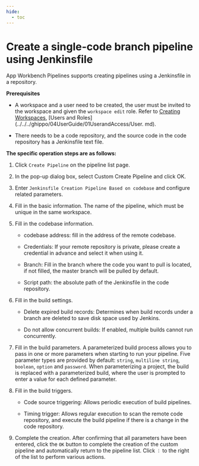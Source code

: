 ```yaml
---
hide:
  - toc
---
```


# Create a single-code branch pipeline using Jenkinsfile

App Workbench Pipelines supports creating pipelines using a Jenkinsfile in a repository.

**Prerequisites**

- A workspace and a user need to be created, the user must be invited to the workspace and given the `workspace edit` role.
  Refer to [Creating Workspaces](../../../ghippo/user-guide/workspace/Workspaces.md), [Users and Roles](../../../ghippo/04UserGuide/01UserandAccess/User. md).

- There needs to be a code repository, and the source code in the code repository has a Jenkinsfile text file.

**The specific operation steps are as follows:**

1. Click `Create Pipeline` on the pipeline list page.

    

2. In the pop-up dialog box, select Custom Create Pipeline and click OK.

    

3. Enter `Jenkinsfile Creation Pipeline Based on codebase` and configure related parameters.

    

4. Fill in the basic information. The name of the pipeline, which must be unique in the same workspace.

    

5. Fill in the codebase information.

    

    - codebase address: fill in the address of the remote codebase.

    - Credentials: If your remote repository is private, please create a credential in advance and select it when using it.

    - Branch: Fill in the branch where the code you want to pull is located, if not filled, the master branch will be pulled by default.

    - Script path: the absolute path of the Jenkinsfile in the code repository.

6. Fill in the build settings.

    

    - Delete expired build records: Determines when build records under a branch are deleted to save disk space used by Jenkins.

    - Do not allow concurrent builds: If enabled, multiple builds cannot run concurrently.

7. Fill in the build parameters. A parameterized build process allows you to pass in one or more parameters when starting to run your pipeline.
   Five parameter types are provided by default: `string`, `multiline string`, `boolean`, `option` and `password`.
   When parameterizing a project, the build is replaced with a parameterized build, where the user is prompted to enter a value for each defined parameter.

    

8. Fill in the build triggers.

    

    - Code source triggering: Allows periodic execution of build pipelines.

    - Timing trigger: Allows regular execution to scan the remote code repository, and execute the build pipeline if there is a change in the code repository.

9. Complete the creation. After confirming that all parameters have been entered, click the `OK` button to complete the creation of the custom pipeline and automatically return to the pipeline list. Click `︙` to the right of the list to perform various actions.

    